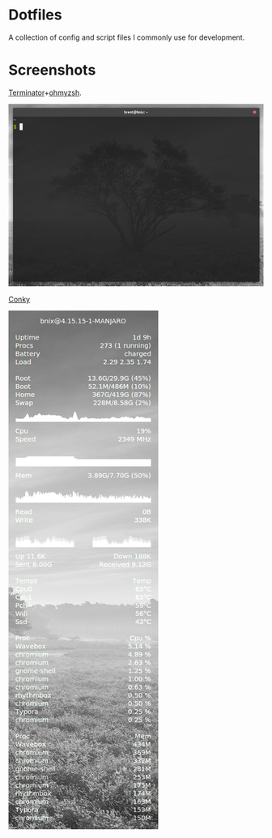 # Dotfiles

A collection of config and script files I commonly use for development.

# Screenshots

[Terminator](https://launchpad.net/terminator/)+[ohmyzsh](http://ohmyz.sh/).

![alt text](https://raw.githubusercontent.com/brentlintner/dot-files/master/examples/terminator+zsh.png)

[Conky](https://github.com/brndnmtthws/conky)

![alt text](https://raw.githubusercontent.com/brentlintner/dot-files/master/examples/conky.png)

